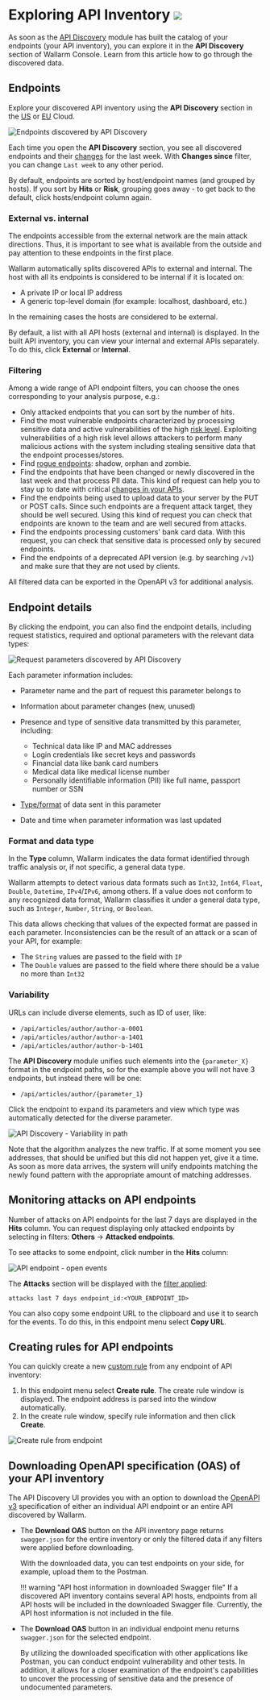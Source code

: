 # Exploring API Inventory <a href="../../about-wallarm/subscription-plans/#subscription-plans"><img src="../../images/api-security-tag.svg" style="border: none;"></a>

As soon as the [API Discovery](overview.md) module has built the catalog of your endpoints (your API inventory), you can explore it in the **API Discovery** section of Wallarm Console. Learn from this article how to go through the discovered data.

## Endpoints

Explore your discovered API inventory using the **API Discovery** section in the [US](https://us1.my.wallarm.com/api-discovery) or [EU](https://my.wallarm.com/api-discovery) Cloud.

![Endpoints discovered by API Discovery](../images/about-wallarm-waf/api-discovery/discovered-api-endpoints.png)

Each time you open the **API Discovery** section, you see all discovered endpoints and their [changes](track-changes.md) for the last week. With **Changes since** filter, you can change `Last week` to any other period.

By default, endpoints are sorted by host/endpoint names (and grouped by hosts). If you sort by **Hits** or **Risk**, grouping goes away - to get back to the default, click hosts/endpoint column again.

### External vs. internal

The endpoints accessible from the external network are the main attack directions. Thus, it is important to see what is available from the outside and pay attention to these endpoints in the first place.

Wallarm automatically splits discovered APIs to external and internal. The host with all its endpoints is considered to be internal if it is located on:

* A private IP or local IP address
* A generic top-level domain (for example: localhost, dashboard, etc.)

In the remaining cases the hosts are considered to be external.

By default, a list with all API hosts (external and internal) is displayed. In the built API inventory, you can view your internal and external APIs separately. To do this, click **External** or **Internal**.

### Filtering

Among a wide range of API endpoint filters, you can choose the ones corresponding to your analysis purpose, e.g.:

* Only attacked endpoints that you can sort by the number of hits.
* Find the most vulnerable endpoints characterized by processing sensitive data and active vulnerabilities of the high [risk level](risk-score.md). Exploiting vulnerabilities of a high risk level allows attackers to perform many malicious actions with the system including stealing sensitive data that the endpoint processes/stores.
* Find [rogue endpoints](rogue-api.md): shadow, orphan and zombie.
* Find the endpoints that have been changed or newly discovered in the last week and that process PII data. This kind of request can help you to stay up to date with critical [changes in your APIs](track-changes.md).
* Find the endpoints being used to upload data to your server by the PUT or POST calls. Since such endpoints are a frequent attack target, they should be well secured. Using this kind of request you can check that endpoints are known to the team and are well secured from attacks.
* Find the endpoints processing customers' bank card data. With this request, you can check that sensitive data is processed only by secured endpoints.
* Find the endpoints of a deprecated API version (e.g. by searching `/v1`) and make sure that they are not used by clients.

All filtered data can be exported in the OpenAPI v3 for additional analysis.

## Endpoint details

<a name="params"></a>By clicking the endpoint, you can also find the endpoint details, including request statistics, required and optional parameters with the relevant data types:

![Request parameters discovered by API Discovery](../images/about-wallarm-waf/api-discovery/discovered-request-params.png)

Each parameter information includes:

* Parameter name and the part of request this parameter belongs to
* Information about parameter changes (new, unused)
* Presence and type of sensitive data transmitted by this parameter, including:

    * Technical data like IP and MAC addresses
    * Login credentials like secret keys and passwords
    * Financial data like bank card numbers
    * Medical data like medical license number
    * Personally identifiable information (PII) like full name, passport number or SSN

* [Type/format](#format-and-data-type) of data sent in this parameter
* Date and time when parameter information was last updated

### Format and data type

In the **Type** column, Wallarm indicates the data format identified through traffic analysis or, if not specific, a general data type.

Wallarm attempts to detect various data formats such as `Int32`, `Int64`, `Float`, `Double`, `Datetime`, `IPv4`/`IPv6`, among others. If a value does not conform to any recognized data format, Wallarm classifies it under a general data type, such as `Integer`, `Number`, `String`, or `Boolean`.

This data allows checking that values of the expected format are passed in each parameter. Inconsistencies can be the result of an attack or a scan of your API, for example:

* The `String` values ​​are passed to the field with `IP`
* The `Double` values are passed to the field where there should be a value no more than `Int32`

### Variability

URLs can include diverse elements, such as ID of user, like:

* `/api/articles/author/author-a-0001`
* `/api/articles/author/author-a-1401`
* `/api/articles/author/author-b-1401`

The **API Discovery** module unifies such elements into the `{parameter_X}` format in the endpoint paths, so for the example above you will not have 3 endpoints, but instead there will be one:

* `/api/articles/author/{parameter_1}`

Click the endpoint to expand its parameters and view which type was automatically detected for the diverse parameter.

![API Discovery - Variability in path](../images/about-wallarm-waf/api-discovery/api-discovery-variability-in-path.png)

Note that the algorithm analyzes the new traffic. If at some moment you see addresses, that should be unified but this did not happen yet, give it a time. As soon as more data arrives, the system will unify endpoints matching the newly found pattern with the appropriate amount of matching addresses.

## Monitoring attacks on API endpoints

Number of attacks on API endpoints for the last 7 days are displayed in the **Hits** column. You can request displaying only attacked endpoints by selecting in filters: **Others** → **Attacked endpoints**.

To see attacks to some endpoint, click number in the **Hits** column:

![API endpoint - open events](../images/about-wallarm-waf/api-discovery/endpoint-open-events.png)

The **Attacks** section will be displayed with the [filter applied](../user-guides/search-and-filters/use-search.md):

```
attacks last 7 days endpoint_id:<YOUR_ENDPOINT_ID>
```

You can also copy some endpoint URL to the clipboard and use it to search for the events. To do this, in this endpoint menu select **Copy URL**.

## Creating rules for API endpoints

You can quickly create a new [custom rule](../user-guides/rules/rules.md) from any endpoint of API inventory: 

1. In this endpoint menu select **Create rule**. The create rule window is displayed. The endpoint address is parsed into the window automatically.
1. In the create rule window, specify rule information and then click **Create**.

![Create rule from endpoint](../images/about-wallarm-waf/api-discovery/endpoint-create-rule.png)

## Downloading OpenAPI specification (OAS) of your API inventory

The API Discovery UI provides you with an option to download the [OpenAPI v3](https://spec.openapis.org/oas/v3.0.0) specification of either an individual API endpoint or an entire API discovered by Wallarm.

* The **Download OAS** button on the API inventory page returns `swagger.json` for the entire inventory or only the filtered data if any filters were applied before downloading.

    With the downloaded data, you can test endpoints on your side, for example, upload them to the Postman.

    !!! warning "API host information in downloaded Swagger file"
        If a discovered API inventory contains several API hosts, endpoints from all API hosts will be included in the downloaded Swagger file. Currently, the API host information is not included in the file.

* The **Download OAS** button in an individual endpoint menu returns `swagger.json` for the selected endpoint.

    By utilizing the downloaded specification with other applications like Postman, you can conduct endpoint vulnerability and other tests. In addition, it allows for a closer examination of the endpoint's capabilities to uncover the processing of sensitive data and the presence of undocumented parameters.
